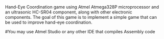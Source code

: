 Hand-Eye Coordination game using Atmel Atmega328P microprocessor and an  ultrasonic HC-SR04 component, along with other electronic components. 
The goal of this game is to implement a simple game that can be used to improve hand-eye coordination.

#You may use Atmel Studio or any other IDE that compiles Assembly code
